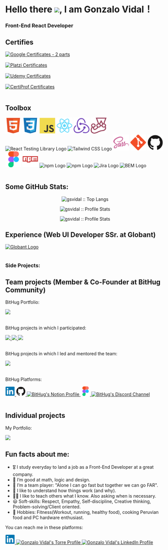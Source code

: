 # Hello there <img src="https://raw.githubusercontent.com/MartinHeinz/MartinHeinz/master/wave.gif" width="30px">, I am Gonzalo Vidal！

### Front-End React Developer

## Certifies

<a rel="noopener" target="_blank" href="https://learndigital.withgoogle.com/activate/validate-certificate-code">
  <img src="https://lh3.googleusercontent.com/5-yf7s6KGhPFu3hm8UwGnOwloyrEK5hVervmLKfbU1YVj5qwr0dqZ-I2BaleZ14smfc8sjIhnqHbmjS7VFAMZZwS9UQK_RlX6bFmAB8=-rw" alt="Google Certificates - 2 parts" width="120" title="Google - Web Development I & II Certificates">
</a>
<br />
<br />

<a class="certificates__icons-item" rel="noopener" target="_blank" href="https://platzi.com/p/gonzalovidal2020/">
        <img src="https://upload.wikimedia.org/wikipedia/commons/thumb/3/32/Platzi.jpg/1200px-Platzi.jpg" alt="Platzi Certificates" width="120" title="Platzi: +30 Web Development Certificates">
</a>
<br />
<br />

<a class="certificates__icons-item" rel="noopener" target="_blank" href="https://www.udemy.com/certificate/UC-689f3797-fd77-49ac-8350-a525e8dd6ffd/">
  <img src="https://www.udemy.com/staticx/udemy/images/v7/logo-udemy.svg" alt="Udemy Certificates" width="120" title="Udemy Certificate">
</a>
<br />
<br />

<a class="certificates__icons-item" rel="noopener" target="_blank" href="https://www.credly.com/badges/233abc1a-291e-43b4-9aa4-0d97c5d0297f/linked_in?t=rhm3ox">
        <img src="https://images.credly.com/size/340x340/images/3be57d7c-55de-4119-9ca9-738e20c0fae0/Scrum-Foundation-Professional-Certificate-SFPC-2021_.png" alt="CertiProf Certificates" width="120" title="CertiProf: Scrum Foundation Certificate">
</a>
<br />
<br />


## Toolbox

<img src="https://github.com/devicons/devicon/blob/master/icons/html5/html5-original.svg" alt="html5 Logo" width="50" height="50"/> <img src="https://github.com/devicons/devicon/blob/master/icons/css3/css3-original.svg" alt="css3 Logo" width="50" height="50"/>
<img src="https://github.com/devicons/devicon/blob/master/icons/javascript/javascript-original.svg" alt="JavaScript Logo" width="50" height="50"/>
<img src="https://github.com/devicons/devicon/blob/master/icons/react/react-original.svg" alt="React Logo" width="50" height="50"/>
<img src="https://github.com/devicons/devicon/blob/master/icons/redux/redux-original.svg" alt="Redux Logo" width="50" height="50"/>
<img src="https://github.com/devicons/devicon/blob/master/icons/jest/jest-plain.svg" alt="Jest Logo" width="50" height="50"/>
<img src="https://testing-library.com/img/octopus-64x64.png" alt="React Testing Library Logo" width="50" height="50"/>
<img src="https://tailwindcss.com/_next/static/media/tailwindcss-mark.79614a5f61617ba49a0891494521226b.svg" alt="Tailwind CSS Logo" width="50" height="50"/>
<img src="https://github.com/devicons/devicon/blob/master/icons/sass/sass-original.svg" alt="sass Logo" width="50" height="50"/>
<img src="https://github.com/devicons/devicon/blob/master/icons/git/git-original.svg" alt="git Logo" width="50" height="50"/>
<img src="https://github.com/devicons/devicon/blob/master/icons/github/github-original.svg" alt="github Logo" width="50" height="50"/>
<img src="https://github.com/devicons/devicon/blob/master/icons/figma/figma-original.svg" alt="figma Logo" width="50" height="50"/>
<img src="https://github.com/devicons/devicon/blob/master/icons/npm/npm-original-wordmark.svg" alt="npm Logo" width="50" height="50"/>
<img src="https://i.postimg.cc/mgvssKVP/materialize.png" alt="npm Logo" width="50" height="50"/>
<img src="https://i.postimg.cc/MZM45ndS/scrum.png" alt="npm Logo" width="50" height="50" />
<img src="https://cdn.icon-icons.com/icons2/2699/PNG/512/atlassian_jira_logo_icon_170511.png" alt="Jira Logo" width="50" height="50" />
<img src="http://getbem.com/assets/b_.svg" alt="BEM Logo" width="50" height="50" />
<br />
<br />

## Some GitHub Stats:

<p align="center"><img src="https://github-readme-stats.vercel.app/api/top-langs/?username=gsvidal&langs_count=10&theme=outrun&layout=compact" alt="gsvidal :: Top Langs" /></p>

<p align="center"><img src="https://github-readme-stats.vercel.app/api?username=gsvidal&show_icons=true&theme=outrun" alt="gsvidal :: Profile Stats" /></p>

<p align="center"><img src="https://github-readme-streak-stats.herokuapp.com?user=gsvidal&theme=Javascript-dark&date_format=M%20j%5B%2C%20Y%5D&ring=DD513B&fire=DD2727&background=141439&border=DDDDDD&dates=DD8375" alt="gsvidal :: Profile Stats" /></p>


## Experience (Web UI Developer SSr. at Globant)
<a rel="noopener" target="_blank" href="https://www.globant.com/">
  <img src="https://seekvectorlogo.com/wp-content/uploads/2019/06/globant-vector-logo.png" alt="Globant Logo" width="150" title="Globant Logo">
</a>
<br />
<br />

### Side Projects:
## Team projects (Member & Co-Founder at BitHug Community)

BitHug Portfolio:

<a href="https://Bit-huG.com">
  <img src="https://i.postimg.cc/Z51M9sQK/logo-2.png" width="50">
</a>
<br />
<br />

BitHug projects in which I participated:

<a href="https://bit-hug-learning.github.io/codacy-code-project/public/">
  <img src="https://i.postimg.cc/dQrCjkpQ/preview.png" width="200">
</a>
<a href="https://apikachu.bit-hug.com/">
  <img src="https://i.postimg.cc/mrKcQBSF/preview.png" width="200">
</a>
<a href="">
  <img src="https://i.postimg.cc/VsqSCy0d/bitblog-preview.png" width="200">
</a>
<br />
<br />

BitHug projects in which I led and mentored the team:

<a href="https://bit-hug-learning.github.io/blogr/public/">
  <img src="https://i.postimg.cc/DyStNhQz/preview.png" width="200">
</a>
<br />
<br />

BitHug Platforms:

<a href="https://www.linkedin.com/company/79645664/admin/">
    <img src="https://github.com/devicons/devicon/blob/master/icons/linkedin/linkedin-original.svg" alt="BitHug's LinkedIn Profile" height="30" width="30">
</a>
<a href="https://github.com/bit-hug-learning">
    <img src="https://github.com/devicons/devicon/blob/master/icons/github/github-original.svg" alt="BitHug's LinkedIn Profile" height="30" width="30">
</a>

<a href="https://www.notion.so/Bit-Hug-69996abb6855486f9140527aa6b39445">
    <img src="https://i.postimg.cc/GhjhrNXY/clipart1228054.png" alt="BitHug's Notion Profile" height="30" width="30">
</a>
<a href="https://www.figma.com/files/team/967853341486753922/BitHug?fuid=934829278020547580">
    <img src="https://github.com/devicons/devicon/blob/master/icons/figma/figma-original.svg" alt="BitHug's Figma Profile" height="30" width="30">
</a>
<a href="https://discord.com/invite/x37C3hrdAA">
    <img src="https://i.postimg.cc/5N5wbYSK/discord-logo-png-7617.png" alt="BitHug's Discord Channel" height="30" width="30">
</a>
<br />
<br />

## Individual projects
My Portfolio: 

<a href="https://gsvidal.github.io">
  <img src="https://i.postimg.cc/R0ZtsZxq/Z7x9Riw.gif" width="50">
</a>

## Fun facts about me:

- 🎖️ I study everyday to land a job as a Front-End Developer at a great company.
- 🧠 I’m good at math, logic and design.
- 🤝 I’m a team player: "Alone I can go fast but together we can go FAR".
- 🤔 I like to understand how things work (and why).
- 👨‍🏫	I like to teach others what I know. Also asking when is necessary.
- 😃 Soft-skills: Respect, Empathy, Self-discipline, Creative thinking, Problem-solving/Client oriented.
- 🏃 Hobbies: Fitness(Workout, running, healthy food), cooking Peruvian food and PC hardware enthusiast.


You can reach me in these platforms:

<a href="https://www.linkedin.com/in/gsvidal/">
    <img src="https://github.com/devicons/devicon/blob/master/icons/linkedin/linkedin-original.svg" alt="Gonzalo Vidal's LinkedIn Profile" height="30" width="30">
</a>
<a href="https://torre.co/en/gsvidal?s=loqGHPTaSq">
    <img src="https://i.postimg.cc/dt2PQ6h3/torre.png" alt="Gonzalo Vidal's Torre Profile" height="30" width="30">
</a>
<a href="https://www.instagram.com/gsvidal.web/">
    <img src="https://i.postimg.cc/0QMFT0g8/instagram.png" alt="Gonzalo Vidal's LinkedIn Profile" height="30" width="30">
</a>

